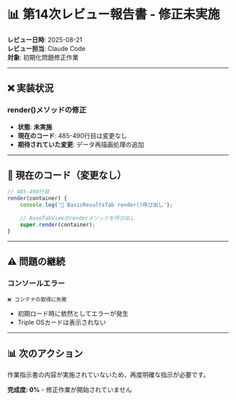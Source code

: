 # 📊 第14次レビュー報告書 - 修正未実施

**レビュー日時**: 2025-08-21  
**レビュー担当**: Claude Code  
**対象**: 初期化問題修正作業

---

## ❌ 実装状況

### render()メソッドの修正
- **状態**: **未実施**
- **現在のコード**: 485-490行目は変更なし
- **期待されていた変更**: データ再描画処理の追加

---

## 📝 現在のコード（変更なし）

```javascript
// 485-490行目
render(container) {
    console.log('🎨 BasicResultsTab render()呼び出し');
    
    // BaseTabViewのrenderメソッドを呼び出し
    super.render(container);
}
```

---

## ⚠️ 問題の継続

### コンソールエラー
```
❌ コンテナの取得に失敗
```
- 初期ロード時に依然としてエラーが発生
- Triple OSカードは表示されない

---

## 📊 次のアクション

作業指示書の内容が実施されていないため、再度明確な指示が必要です。

**完成度: 0%** - 修正作業が開始されていません